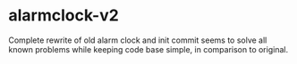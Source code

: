 # alarmclock-v2
Complete rewrite of old alarm clock and init commit seems to solve all known problems while keeping code base simple, in comparison to original.
